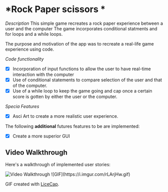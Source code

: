 # *Rock Paper scissors *

  
*Description*
This simple game recreates a rock paper experience between a user and the computer 
The game incorporates conditional statments and for loops and a while loops.

The purpose and motivation of the app was to recreate a real-life game experience using code.

*Code functionality*
* [x] Incorporation of input functions to allow the user to have real-time interaction with the computer
* [x] Use of conditional statements to compare selection of the user and that of the computer.
* [x] Use of a while loop to keep the game going and cap once a certain score is gotten by either the user or the computer.

*Specia Features*
*  [x] Asci Art to create a more realistic user experience.


The following **additional** futures features to be  are implemented:

- [x] Create a more superior GUI 


## Video Walkthrough

Here's a walkthrough of implemented user stories:

<img src='https://i.imgur.com/rLArjHw.gif' title='Video Walkthrough' width='' alt='Video Walkthrough' />
![GIF](https://i.imgur.com/rLArjHw.gif) 


GIF created with [LiceCap](http://www.cockos.com/licecap/).
